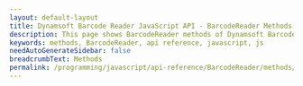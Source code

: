```yaml
---
layout: default-layout
title: Dynamsoft Barcode Reader JavaScript API - BarcodeReader Methods Index
description: This page shows BarcodeReader methods of Dynamsoft Barcode Reader JavaScript SDK.
keywords: methods, BarcodeReader, api reference, javascript, js
needAutoGenerateSidebar: false
breadcrumbText: Methods
permalink: /programming/javascript/api-reference/BarcodeReader/methods/
---
```

<!-- This page is only here for doc logic, keep it blank-->
